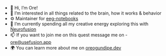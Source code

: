 - 👋 Hi, I’m Ore!
- 👀 I’m interested in all things related to the brain, how it works & behavior
- ⚙️  Maintainer for [eeg-notebooks](https://github.com/NeuroTechX/eeg-notebooks)
- 🌱 I’m currently spending all my creative energy exploring this with [Neurofusion](https://neurofusion.substack.com)
- 📫 If you want to join me on this quest message me on - ore@usefusion.app
- 🌍 You can learn more about me on [oreogundipe.dev](https://oreogundipe.dev)
<!---
oreHGA/oreHGA is a ✨ special ✨ repository because its `README.md` (this file) appears on your GitHub profile.
You can click the Preview link to take a look at your changes.
--->

